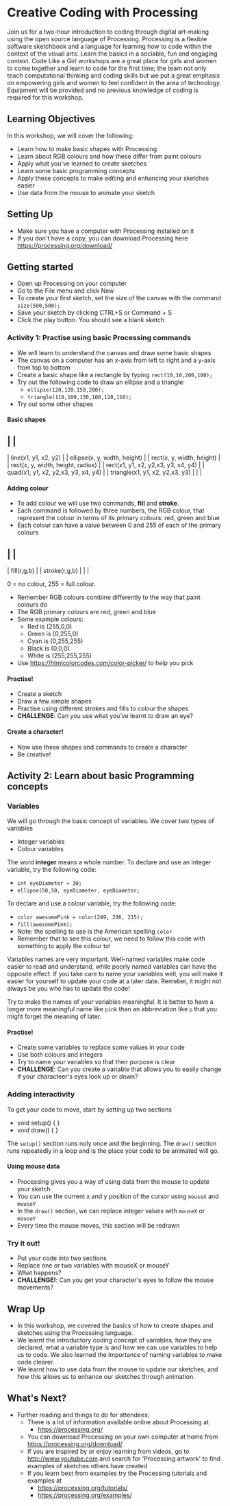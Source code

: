 # Creative Coding with Processing
Join us for a two-hour introduction to coding through digital art-making using the open source language of Processing. Processing is a flexible software sketchbook and a language for learning how to code within the context of the visual arts. Learn the basics in a sociable, fun and engaging context. Code Like a Girl workshops are a great place for girls and women to come together and learn to code for the first time; the team not only teach computational thinking and coding skills but we put a great emphasis on empowering girls and women to feel confident in the area of technology. Equipment will be provided and no previous knowledge of coding is required for this workshop.

## Learning Objectives

In this workshop, we will cover the following:

 - Learn how to make basic shapes with Processing
 - Learn about RGB colours and how these differ from paint colours
 - Apply what you've learned to create sketches
 - Learn some basic programming concepts
 - Apply these concepts to make editing and enhancing your sketches easier
 - Use data from the mouse to animate your sketch

 ## Setting Up
 - Make sure you have a computer with Processing installed on it
 - If you don't have a copy, you can download Processing here https://processing.org/download/

 ## Getting started

 - Open up Processing on your computer
 - Go to the File menu and click New
 - To create your first sketch, set the size of the canvas with the command `size(500,500);`
 - Save your sketch by clicking CTRL+S or Command + S
 - Click the play button. You should see a blank sketch

 ### Activity 1: Practise using basic Processing commands
 
 * We will learn to understand the canvas and draw some basic shapes
 * The canvas on a computer has an x-axis from left to right and a y-axis from top to bottom
 * Create a basic shape like a rectangle by typing `rect(10,10,200,100);`
 * Try out the following code to draw an ellipse and a triangle:
   - `ellipse(120,120,150,200);`
   - `triangle(110,100,130,100,120,110);`
 * Try out some other shapes

 #### Basic shapes
 | |
 ----
 | line(x1, y1, x2, y2) |
 | ellipse(x, y, width, height) |
 | rect(x, y, width, height)	|
 | rect(x, y, width, height, radius) |
 | rect(x1, y1, x2, y2,x3, y3, x4, y4) |
 | quad(x1, y1, x2, y2,x3, y3, x4, y4) |
 | triangle(x1, y1, x2, y2,x3, y3) |
 |  |

 #### Adding colour

 * To add colour we will use two commands, **fill** and **stroke**.
 * Each command is followed by three numbers, the RGB colour, that represent the colour in terms of its primary colours: red, green and blue
 * Each colour can have a value between 0 and 255 of each of the primary colours

 | |
 ----
 | fill(r,g,b) |
 | stroke(r,g,b) |
 |  |

 0 = no colour, 255 = full colour.
 - Remember RGB colours combine differently to the way that paint colours do
 - The RGB primary colours are red, green and blue
 - Some example colours:
   - Red is (255,0,0)
   - Green is (0,255,0)
   - Cyan is (0,255,255)
   - Black is (0,0,0)
   - White is (255,255,255)
 - Use https://htmlcolorcodes.com/color-picker/ to help you pick
 
  #### Practise!
  - Create a sketch
  - Draw a few simple shapes
  - Practise using different strokes and fills to colour the shapes
  - **CHALLENGE**: Can you use what you’ve learnt to draw an eye?

 #### Create a character!
  - Now use these shapes and commands to create a character
  - Be creative!


 ## Activity 2: Learn about basic Programming concepts
 ### Variables
 We will go through the basic concept of variables. We cover two types of variables
 - Integer variables
 - Colour variables

 The word **integer** means a whole number.
 To declare and use an integer variable, try the following code:
 - `int eyeDiameter = 30;`
 - `ellipse(50,50, eyeDiameter, eyeDiameter;`


 To declare and use a colour variable, try the following code:
 - `color awesomePink = color(249, 206, 215);`
 - `fill(awesomePink);`
 - Note: the spelling to use is the American spelling `color`
 - Remember that to see this colour, we need to follow this code with something to apply the colour to!

 Variables names are very important. Well-named variables make code easier to read and understand, while poorly named variables can have the opposite effect. If you take care to name your variables well, you will make it easier for yourself to update your code at a later date. Remeber, it might not always be you who has to update the code!
 
 Try to make the names of your variables meaningful. It is better to have a longer more meaningful name like `pink` than an abbreviation like `p` that you might forget the meaning of later.

 #### Practise!
 - Create some variables to replace some values in your code
 - Use both colours and integers
 - Try to name your variables so that their purpose is clear
 - **CHALLENGE**: Can you create a variable that allows you to easily change if your characteer's eyes look up or down?

 ### Adding interactivity
 To get your code to move, start by setting up two sections
 - void setup() { }
 - void draw() { }

 The `setup()` section runs noly once and the beginning.
 The `draw()` section runs repeatedly in a loop and is the place your code to be animated will go.

 #### Using mouse data
 - Processing gives you a way of using data from the mouse to update your sketch
 - You can use the current x and y position of the cursor using `mouseX` and `mouseY`
 - In the `draw()` section, we can replace integer values with `mouseX` or `mouseY` 
 - Every time the mouse moves, this section will be redrawn

 ### Try it out!
 - Put your code into two sections
 - Replace one or two variables with mouseX or mouseY
 - What happens?
 - **CHALLENGE!**: Can you get your character's eyes to follow                 the mouse movements?


 ## Wrap Up

 - In this workshop, we covered the basics of how to create shapes and sketches using the Processing language.
 - We learnt the introductory coding concept of variables, how they are declared, what a variable type is and how we can use variables to help us to code. We also learned the importance of naming variables to make code clearer.
 - We learnt how to use data from the mouse to update our sketches, and how this allows us to enhance our sketches through animation.

 ## What's Next?

- Further reading and things to do for attendees: 
    - There is a lot of information available online about Processing at
        -  https://processing.org/
    - You can download Processing on your own computer at home from https://processing.org/download/
    - If you are inspired by or enjoy learning from videos, go to http://www.youtube.com and search for 'Processing artwork' to find examples of sketches others have created
    - If you learn best from examples try the Processing tutorials and examples at
        - https://processing.org/tutorials/
        - https://processing.org/examples/
